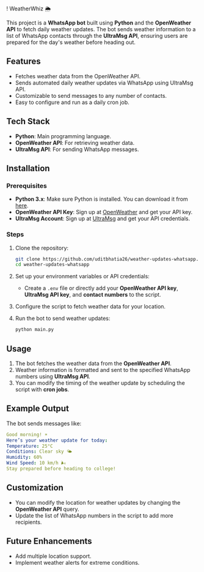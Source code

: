 ! WeatherWhiz 🌦️

This project is a **WhatsApp bot** built using **Python** and the **OpenWeather API** to fetch daily weather updates. The bot sends weather information to a list of WhatsApp contacts through the **UltraMsg API**, ensuring users are prepared for the day's weather before heading out.

## Features

- Fetches weather data from the OpenWeather API.
- Sends automated daily weather updates via WhatsApp using UltraMsg API.
- Customizable to send messages to any number of contacts.
- Easy to configure and run as a daily cron job.

## Tech Stack

- **Python**: Main programming language.
- **OpenWeather API**: For retrieving weather data.
- **UltraMsg API**: For sending WhatsApp messages.

## Installation

### Prerequisites

- **Python 3.x**: Make sure Python is installed. You can download it from [here](https://www.python.org/downloads/).
- **OpenWeather API Key**: Sign up at [OpenWeather](https://openweathermap.org/api) and get your API key.
- **UltraMsg Account**: Sign up at [UltraMsg](https://www.ultramsg.com/) and get your API credentials.

### Steps

1. Clone the repository:

   ```bash
   git clone https://github.com/uditbhatia26/weather-updates-whatsapp.git
   cd weather-updates-whatsapp
   ```

2. Set up your environment variables or API credentials:
   - Create a `.env` file or directly add your **OpenWeather API key**, **UltraMsg API key**, and **contact numbers** to the script.

3. Configure the script to fetch weather data for your location.

4. Run the bot to send weather updates:

   ```bash
   python main.py
   ```

## Usage

1. The bot fetches the weather data from the **OpenWeather API**.
2. Weather information is formatted and sent to the specified WhatsApp numbers using **UltraMsg API**.
3. You can modify the timing of the weather update by scheduling the script with **cron jobs**.

## Example Output

The bot sends messages like:

```yaml
Good morning! ☀️
Here’s your weather update for today:
Temperature: 25°C
Conditions: Clear sky 🌤️
Humidity: 60%
Wind Speed: 10 km/h 🌬️
Stay prepared before heading to college!
```

## Customization

- You can modify the location for weather updates by changing the **OpenWeather API** query.
- Update the list of WhatsApp numbers in the script to add more recipients.

## Future Enhancements

- Add multiple location support.
- Implement weather alerts for extreme conditions.
